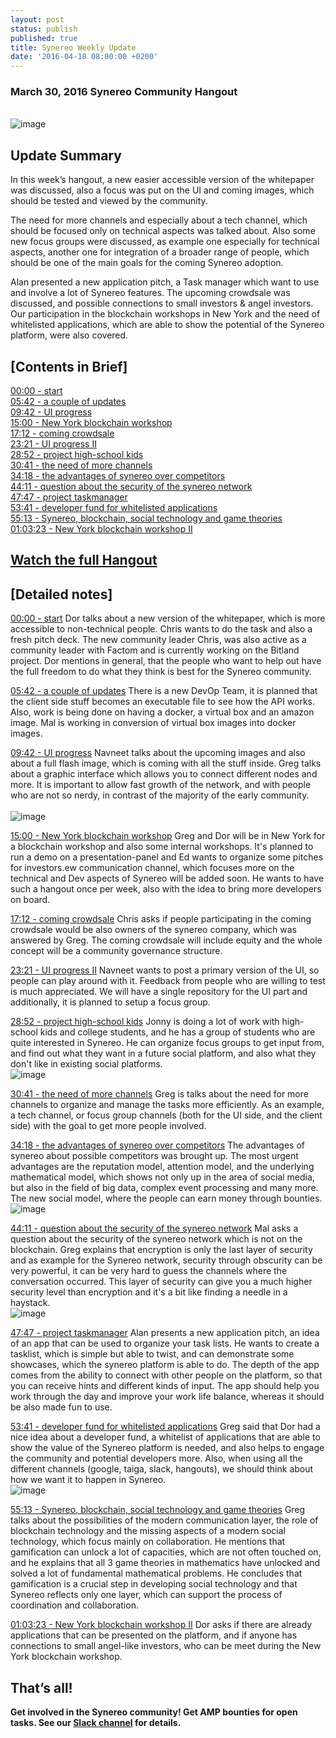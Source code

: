 ```yaml
---
layout: post
status: publish
published: true
title: Synereo Weekly Update
date: '2016-04-18 08:00:00 +0200'
---
```


### March 30, 2016 Synereo Community Hangout

<br>![image](http://i.imgur.com/qojfhEk.jpg)<br>

## Update Summary
In this week’s hangout, a new easier accessible version of the whitepaper was discussed, also a focus was put on the UI and coming images, which should be tested and viewed by the community.

The need for more channels and especially about a tech channel, which should be focused only on technical aspects was talked about. Also some new focus groups were discussed, as example one especially for technical aspects, another one for integration of a broader range of people, which should be one of the main goals for the coming Synereo adoption.

Alan presented a new application pitch, a Task manager which want to use and involve a lot of Synereo features. The upcoming crowdsale was discussed, and possible connections to small investors & angel investors.  Our participation in the  blockchain workshops in New York and the need of whitelisted applications, which are able to show the potential of the Synereo platform, were also covered.

## [Contents in Brief]
[00:00 - start](https://www.youtube.com/watch?v=m_BxakTpizs)<BR>
[05:42 - a couple of updates](https://youtu.be/m_BxakTpizs?t=343)<BR>
[09:42 - UI progress](https://youtu.be/m_BxakTpizs?t=583)<BR>
[15:00 - New York blockchain workshop](https://youtu.be/m_BxakTpizs?t=900)<BR>
[17:12 - coming crowdsale](https://youtu.be/m_BxakTpizs?t=1032)<BR>
[23:21 - UI progress II](https://youtu.be/m_BxakTpizs?t=1401)<BR>
[28:52 - project high-school kids](https://youtu.be/m_BxakTpizs?t=1732)<BR>
[30:41 - the need of more channels](https://youtu.be/m_BxakTpizs?t=1841)<BR>
[34:18 - the advantages of synereo over competitors](https://youtu.be/m_BxakTpizs?t=2058)<BR>
[44:11 - question about the security of the synereo network](https://youtu.be/m_BxakTpizs?t=2651)<BR>
[47:47 - project taskmanager](https://youtu.be/m_BxakTpizs?t=2867)<BR>
[53:41 - developer fund for whitelisted applications](https://youtu.be/m_BxakTpizs?t=3221)<BR>
[55:13 - Synereo, blockchain, social technology and game theories](https://youtu.be/m_BxakTpizs?t=3313)<BR>
[01:03:23 - New York blockchain workshop II](https://youtu.be/m_BxakTpizs?t=3800)<BR>

## [Watch the full Hangout](https://www.youtube.com/watch?v=m_BxakTpizs)<BR>

## [Detailed notes]

[00:00 - start](https://www.youtube.com/watch?v=m_BxakTpizs)
Dor talks about a new version of the whitepaper, which is more accessible to non-technical people. Chris wants to do the task and also a fresh pitch deck. The new community leader Chris, was also active as a community leader with Factom and is currently working on the Bitland project. Dor mentions in general, that the people who want to help out have the full freedom to do what they think is best for the Synereo community.

[05:42 - a couple of updates](https://youtu.be/m_BxakTpizs?t=343)
There is a new DevOp Team, it is planned that the client side stuff becomes an executable file to see how the API works.  Also, work is being done on having a docker, a virtual box and an amazon image. Mal is working in conversion of virtual box images into docker images.

[09:42 - UI progress](https://youtu.be/m_BxakTpizs?t=583)
Navneet talks about the upcoming images and also about a full flash image, which is coming with all the stuff inside. Greg talks about a graphic interface which allows you to connect different nodes and more. It is important to allow fast growth of the network, and with people who are not so nerdy, in contrast of the majority of the early community.  
<br>![image](http://blog.synereo.com/img/uploads/gui.jpg)<br>

[15:00 - New York blockchain workshop](https://youtu.be/m_BxakTpizs?t=900)
 Greg and Dor will be in New York for a blockchain workshop and also some internal workshops. It's planned to run a demo on a presentation-panel and Ed wants to organize some pitches for investors.ew communication channel, which focuses more on the technical and Dev aspects of Synereo will be added soon. He wants to have such a hangout once per week, also with the idea to bring more developers on board.

[17:12 - coming crowdsale](https://youtu.be/m_BxakTpizs?t=1032)
Chris asks if people participating in the coming crowdsale would be also owners of the synereo company, which was answered by Greg. The coming crowdsale will include equity and the whole concept will be a community governance structure.

[23:21 - UI progress II](https://youtu.be/m_BxakTpizs?t=1401)
Navneet wants to post a primary version of the UI, so people can play around with it. Feedback from people who are willing to test is much appreciated. We will have a single repository for the UI part and additionally, it is planned to setup a focus group.

[28:52 - project high-school kids](https://youtu.be/m_BxakTpizs?t=1732)
Jonny is doing a lot of work with high-school kids and college students, and he has a group of students who are quite interested in Synereo. He can organize focus groups to get input from, and find out what they want in a future social platform, and also what they don't like in existing social platforms.
<br>![image](http://i.imgur.com/AqQZrD3.jpg)<br>

[30:41 - the need of more channels](https://youtu.be/m_BxakTpizs?t=1841)
Greg is talks about the need for more channels to organize and manage the tasks more efficiently. As an example, a tech channel, or focus group channels (both for the UI side, and the client side) with the goal to get more people involved.

[34:18 -  the advantages of synereo over competitors](https://youtu.be/m_BxakTpizs?t=2058)
The advantages of synereo about possible competitors was brought up.  The most urgent advantages are the reputation model, attention model, and the underlying mathematical model, which shows not only up in the area of social media, but also in the field of big data, complex event processing and many more.  The new social model, where the people can earn money through bounties.
<br>![image](http://i.imgur.com/qkOy7v1.jpg)<br>

[44:11 - question about the security of the synereo network](https://youtu.be/m_BxakTpizs?t=2651)
Mal asks a question about the security of the synereo network which is not on the blockchain.
Greg explains that encryption is only the last layer of security and as example for the Synereo network, security through obscurity can be very powerful, it can be very hard to guess the channels where the conversation occurred. This layer of security can give you a much higher security level than encryption and it's a bit like finding a needle in a haystack.
<br>![image](http://i.imgur.com/1TmeQls.jpg)<br>

[47:47 - project taskmanager](https://youtu.be/m_BxakTpizs?t=2867)
Alan presents a new application pitch, an idea of an app that can be used to organize your task lists. He wants to create a tasklist, which is simple but able to twist, and can demonstrate some showcases, which the synereo platform is able to do. The depth of the app comes from the ability to connect with other people on the platform, so that you can receive hints and different kinds of input. The app should help you work through the day and improve your work life balance, whereas it should be also made fun to use.

[53:41 - developer fund for whitelisted applications](https://youtu.be/m_BxakTpizs?t=3221)
Greg said that Dor had a nice idea about a developer fund, a whitelist of applications that are able to show the value of the Synereo platform is needed, and also helps to engage the community and potential developers more.  Also, when using all the different channels (google, taiga, slack, hangouts), we should think about how we want it to happen in Synereo.
<br>![image](http://i.imgur.com/N8NjqWY.jpg)<br>

[55:13 - Synereo, blockchain, social technology and game theories](https://youtu.be/m_BxakTpizs?t=3313)
Greg talks about the possibilities of the modern communication layer, the role of blockchain technology and the missing aspects of a modern social technology, which focus mainly on collaboration. He mentions that gamification can unlock a lot of capacities, which are not often touched on, and he explains that all 3 game theories in mathematics have unlocked and solved a lot of fundamental mathematical problems.  He concludes that gamification is a crucial step in developing social technology and that Synereo reflects only one layer, which can support the process of coordination and collaboration.

[01:03:23 - New York blockchain workshop II](https://youtu.be/m_BxakTpizs?t=3800)
Dor asks if there are already applications that can be presented on the platform, and if anyone has connections to small angel-like investors, who can be meet during the New York blockchain workshop.

## That’s all!

**Get involved in the Synereo community! Get AMP bounties for open tasks. See our [Slack channel](http://slack.synereo.com/) for details.**
